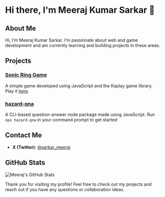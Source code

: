 # Hi there, I'm Meeraj Kumar Sarkar 👋

## About Me
Hi, I’m Meeraj Kumar Sarkar. I’m passionate about web and game development and am currently learning and building projects in these areas.

## Projects
### [Sonic Ring Game](https://github.com/Meeraj-Kumar-Sarkar/Sonic-Ring-Game)
A simple game developed using JavaScript and the Kaplay game library. Play it [here](https://meeraj-kumar-sarkar.github.io/Sonic-Ring-Game/).
### [hazard-qna](https://github.com/Meeraj-Kumar-Sarkar/hazard-qna)
A CLI-based question-answer node package made using JavaScript. Run `npx hazard-qna` in your command prompt to get started

## Contact Me
- **X (Twitter)**: [@sarkar_meeraj](https://x.com/sarkar_meeraj)

## GitHub Stats
![Meeraj's GitHub Stats](https://github-readme-stats.vercel.app/api?username=Meeraj-Kumar-Sarkar&show_icons=true&theme=radical)

Thank you for visiting my profile! Feel free to check out my projects and reach out if you have any questions or collaboration ideas.
<!--- ⚡ Fun fact: ...--->

<!---
Meeraj-Kumar-Sarkar/Meeraj-Kumar-Sarkar is a ✨ special ✨ repository because its `README.md` (this file) appears on your GitHub profile.
You can click the Preview link to take a look at your changes.
--->
